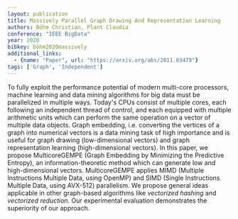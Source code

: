 ```yaml
---
layout: publication
title: Massively Parallel Graph Drawing And Representation Learning
authors: Böhm Christian, Plant Claudia
conference: "IEEE BigData"
year: 2020
bibkey: böhm2020massively
additional_links:
  - {name: "Paper", url: "https://arxiv.org/abs/2011.03479"}
tags: ['Graph', 'Independent']
---
```

To fully exploit the performance potential of modern multi-core processors,
machine learning and data mining algorithms for big data must be parallelized
in multiple ways. Today's CPUs consist of multiple cores, each following an
independent thread of control, and each equipped with multiple arithmetic units
which can perform the same operation on a vector of multiple data objects.
Graph embedding, i.e. converting the vertices of a graph into numerical vectors
is a data mining task of high importance and is useful for graph drawing
(low-dimensional vectors) and graph representation learning (high-dimensional
vectors). In this paper, we propose MulticoreGEMPE (Graph Embedding by
Minimizing the Predictive Entropy), an information-theoretic method which can
generate low and high-dimensional vectors. MulticoreGEMPE applies MIMD
(Multiple Instructions Multiple Data, using OpenMP) and SIMD (Single
Instructions Multiple Data, using AVX-512) parallelism. We propose general
ideas applicable in other graph-based algorithms like *vectorized hashing*
and *vectorized reduction*. Our experimental evaluation demonstrates the
superiority of our approach.
